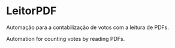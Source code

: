 # LeitorPDF

Automação para a contabilização de votos com a leitura de PDFs.


Automation for counting votes by reading PDFs.
